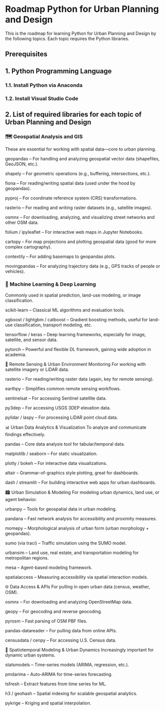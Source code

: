 # Roadmap Python for Urban Planning and Design
This is the roadmap for learning Python for Urban Planning and Design by the following topics. Each topic requires the Python libraries.

## Prerequisites

## 1. Python Programming Language

### 1.1. Install Python via Anaconda
### 1.2. Install Visual Studio Code

## 2. List of required libraries for each topic of Urban Planning and Design
### 🗺️ Geospatial Analysis and GIS
These are essential for working with spatial data—core to urban planning.

geopandas – For handling and analyzing geospatial vector data (shapefiles, GeoJSON, etc.).

shapely – For geometric operations (e.g., buffering, intersections, etc.).

fiona – For reading/writing spatial data (used under the hood by geopandas).

pyproj – For coordinate reference system (CRS) transformations.

rasterio – For reading and writing raster datasets (e.g., satellite images).

osmnx – For downloading, analyzing, and visualizing street networks and other OSM data.

folium / ipyleaflet – For interactive web maps in Jupyter Notebooks.

cartopy – For map projections and plotting geospatial data (good for more complex cartography).

contextily – For adding basemaps to geopandas plots.

movingpandas – For analyzing trajectory data (e.g., GPS tracks of people or vehicles).

### 🧠 Machine Learning & Deep Learning
Commonly used in spatial prediction, land-use modeling, or image classification.

scikit-learn – Classical ML algorithms and evaluation tools.

xgboost / lightgbm / catboost – Gradient boosting methods, useful for land-use classification, transport modeling, etc.

tensorflow / keras – Deep learning frameworks, especially for image, satellite, and sensor data.

pytorch – Powerful and flexible DL framework, gaining wide adoption in academia.


🌳 Remote Sensing & Urban Environment Monitoring
For working with satellite imagery or LiDAR data.

rasterio – For reading/writing raster data (again, key for remote sensing).

earthpy – Simplifies common remote sensing workflows.

sentinelsat – For accessing Sentinel satellite data.

py3dep – For accessing USGS 3DEP elevation data.

pylidar / laspy – For processing LiDAR point cloud data.

📊 Urban Data Analytics & Visualization
To analyze and communicate findings effectively.

pandas – Core data analysis tool for tabular/temporal data.

matplotlib / seaborn – For static visualization.

plotly / bokeh – For interactive data visualizations.

altair – Grammar-of-graphics style plotting, great for dashboards.

dash / streamlit – For building interactive web apps for urban dashboards.

🏙️ Urban Simulation & Modeling
For modeling urban dynamics, land use, or agent behavior.

urbanpy – Tools for geospatial data in urban modeling.

pandana – Fast network analysis for accessibility and proximity measures.

momepy – Morphological analysis of urban form (urban morphology + geopandas).

sumo (via traci) – Traffic simulation using the SUMO model.

urbansim – Land use, real estate, and transportation modeling for metropolitan regions.

mesa – Agent-based modeling framework.

spatialaccess – Measuring accessibility via spatial interaction models.

🌐 Data Access & APIs
For pulling in open urban data (census, weather, OSM).

osmnx – For downloading and analyzing OpenStreetMap data.

geopy – For geocoding and reverse geocoding.

pyrosm – Fast parsing of OSM PBF files.

pandas-datareader – For pulling data from online APIs.

censusdata / cenpy – For accessing U.S. Census data.

🔄 Spatiotemporal Modeling & Urban Dynamics
Increasingly important for dynamic urban systems.

statsmodels – Time-series models (ARIMA, regression, etc.).

pmdarima – Auto-ARIMA for time-series forecasting.

tsfresh – Extract features from time series for ML.

h3 / geohash – Spatial indexing for scalable geospatial analytics.

pykrige – Kriging and spatial interpolation.

